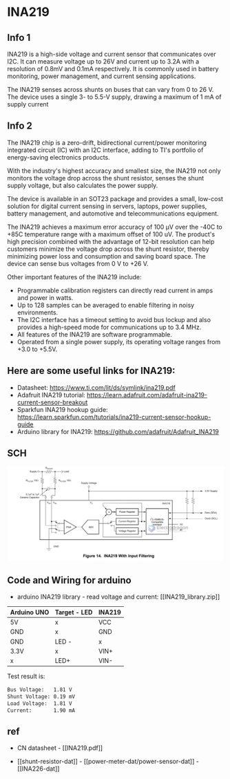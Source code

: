 
# INA219 


## Info 1

INA219 is a high-side voltage and current sensor that communicates over I2C. It can measure voltage up to 26V and current up to 3.2A with a resolution of 0.8mV and 0.1mA respectively. It is commonly used in battery monitoring, power management, and current sensing applications.

The INA219 senses across shunts on buses that can vary from 0 to 26 V. The device uses a single 3- to 5.5-V supply, drawing a maximum of 1 mA of supply current





## Info 2 


The INA219 chip is a zero-drift, bidirectional current/power monitoring integrated circuit (IC) with an I2C interface, adding to TI's portfolio of energy-saving electronics products. 

With the industry's highest accuracy and smallest size, the INA219 not only monitors the voltage drop across the shunt resistor, senses the shunt supply voltage, but also calculates the power supply. 

The device is available in an SOT23 package and provides a small, low-cost solution for digital current sensing in servers, laptops, power supplies, battery management, and automotive and telecommunications equipment.

The INA219 achieves a maximum error accuracy of 100 µV over the -40C to +85C temperature range with a maximum offset of 100 uV. The product's high precision combined with the advantage of 12-bit resolution can help customers minimize the voltage drop across the shunt resistor, thereby minimizing power loss and consumption and saving board space. The device can sense bus voltages from 0 V to +26 V.
 
Other important features of the INA219 include:
 
- Programmable calibration registers can directly read current in amps and power in watts.
- Up to 128 samples can be averaged to enable filtering in noisy environments.
- The I2C interface has a timeout setting to avoid bus lockup and also provides a high-speed mode for communications up to 3.4 MHz.
- All features of the INA219 are software programmable.
- Operated from a single power supply, its operating voltage ranges from +3.0 to +5.5V.


## Here are some useful links for INA219:

- Datasheet: https://www.ti.com/lit/ds/symlink/ina219.pdf
- Adafruit INA219 tutorial: https://learn.adafruit.com/adafruit-ina219-current-sensor-breakout
- Sparkfun INA219 hookup guide: https://learn.sparkfun.com/tutorials/ina219-current-sensor-hookup-guide
- Arduino library for INA219: https://github.com/adafruit/Adafruit_INA219


## SCH 

![](2023-10-25-15-59-39.png)

## Code and Wiring for arduino

- arduino INA219 library - read voltage and current: [[INA219_library.zip]]


| Arduino UNO | Target - LED | INA219 |
| ----------- | ------------ | ------ |
| 5V          | x            | VCC    |
| GND         | x            | GND    |
| GND         | LED -        | x      |
| 3.3V        | x            | VIN+   |
| x           | LED+         | VIN-   |

Test result is:

    Bus Voltage:   1.81 V
    Shunt Voltage: 0.19 mV
    Load Voltage:  1.81 V
    Current:       1.90 mA

## ref 

- CN datasheet - [[INA219.pdf]]

- [[shunt-resistor-dat]] - [[power-meter-dat/power-sensor-dat]] - [[INA226-dat]]